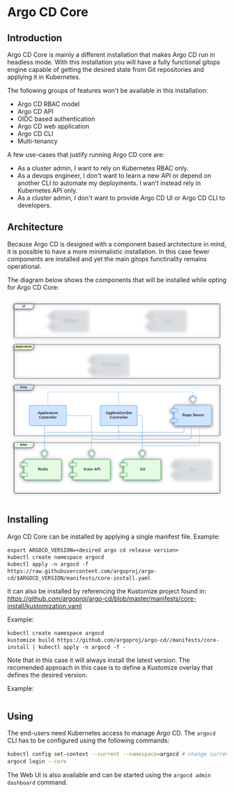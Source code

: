 # Argo CD Core

## Introduction

Argo CD Core is mainly a different installation that makes Argo CD run
in headless mode. With this installation you will have a fully
functional gitops engine capable of getting the desired state from Git
repositories and applying it in Kubernetes.

The following groups of features won't be available in this
installation:

- Argo CD RBAC model
- Argo CD API
- OIDC based authentication
- Argo CD web application
- Argo CD CLI
- Multi-tenancy

A few use-cases that justify running Argo CD core are:

- As a cluster admin, I want to rely on Kubernetes RBAC only.
- As a devops engineer, I don't want to learn a new API or depend on
  another CLI to automate my deployments. I wan't instead rely in
  Kubernetes API only.
- As a cluster admin, I don't want to provide Argo CD UI or Argo CD
  CLI to developers.

## Architecture

Because Argo CD is designed with a component based architecture in
mind, it is possible to have a more minimalistic installation. In this
case fewer components are installed and yet the main gitops
functinality remains operational.

The diagram below shows the components that will be installed while
opting for Argo CD Core:

![Argo CD Core](../assets/argocd-core-components.png)

## Installing

Argo CD Core can be installed by applying a single manifest file.
Example:

```
export ARGOCD_VERSION=<desired argo cd release version>
kubectl create namespace argocd
kubectl apply -n argocd -f https://raw.githubusercontent.com/argoproj/argo-cd/$ARGOCD_VERSION/manifests/core-install.yaml
```

It can also be installed by referencing the Kustomize project found
in:
https://github.com/argoproj/argo-cd/blob/master/manifests/core-install/kustomization.yaml

Example:

```
kubectl create namespace argocd
kustomize build https://github.com/argoproj/argo-cd//manifests/core-install | kubectl apply -n argocd -f -
```

Note that in this case it will always install the latest version. The
recomended approach in this case is to define a Kustomize overlay that
defines the desired version.

Example:

```

```

## Using

The end-users need Kubernetes access to manage Argo CD. The `argocd` CLI has to be configured using the following commands:

```bash
kubectl config set-context --current --namespace=argocd # change current kube context to argocd namespace
argocd login --core
```

The Web UI is also available and can be started using the `argocd admin dashboard` command.


